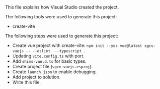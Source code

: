 This file explains how Visual Studio created the project.

The following tools were used to generate this project:
- create-vite

The following steps were used to generate this project:
- Create vue project with create-vite: `npm init --yes vue@latest sgcv-vuejs -- --eslint  --typescript `.
- Updating `vite.config.ts` with port.
- Add `shims-vue.d.ts` for basic types.
- Create project file (`sgcv-vuejs.esproj`).
- Create `launch.json` to enable debugging.
- Add project to solution.
- Write this file.
